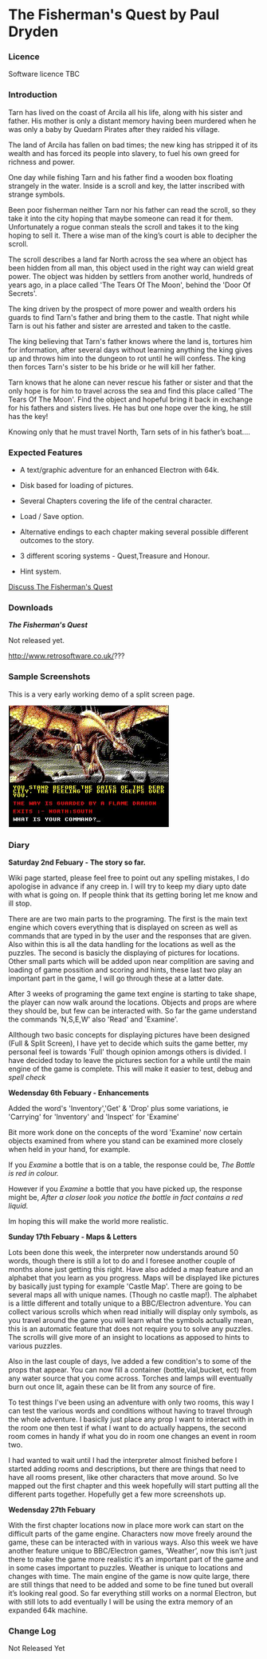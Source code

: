 # The Fisherman's Quest by Paul Dryden



### Licence



Software licence TBC



### Introduction



Tarn has lived on the coast of Arcila all his life, along with his sister and father. His mother is only a distant memory having been murdered when he was only a baby by Quedarn Pirates after they raided his village.



The land of Arcila has fallen on bad times; the new king has stripped it of its wealth and has forced its people into slavery, to fuel his own greed for richness and power.



One day while fishing Tarn and his father find a wooden box floating strangely in the water. Inside is a scroll and key, the latter inscribed with strange symbols.



Been poor fisherman neither Tarn nor his father can read the scroll, so they take it into the city hoping that maybe someone can read it for them. Unfortunately a rogue conman steals the scroll and takes it to the king hoping to sell it. There a wise man of the king’s court is able to decipher the scroll.



The scroll describes a land far North across the sea where an object has been hidden from all man, this object used in the right way can wield great power. The object was hidden by settlers from another world, hundreds of years ago, in a place called 'The Tears Of The Moon', behind the 'Door Of Secrets'.



The king driven by the prospect of more power and wealth orders his guards to find Tarn's father and bring them to the castle. That night while Tarn is out his father and sister are arrested and taken to the castle.



The king believing that Tarn's father knows where the land is, tortures him for information, after several days without learning anything the king gives up and throws him into the dungeon to rot until he will confess. The king then forces Tarn's sister to be his bride or he will kill her father.



Tarn knows that he alone can never rescue his father or sister and that the only hope is for him to travel across the sea and find this place called 'The Tears Of The Moon'. Find the object and hopeful bring it back in exchange for his fathers and sisters lives. He has but one hope over the king, he still has the key!



Knowing only that he must travel North, Tarn sets of in his father’s boat....



### Expected Features



-   A text/graphic adventure for an enhanced Electron with 64k.

-   Disk based for loading of pictures.

-   Several Chapters covering the life of the central character.

-   Load / Save option.

-   Alternative endings to each chapter making several possible different outcomes to the story.

-   3 different scoring systems - Quest,Treasure and Honour.

-   Hint system.



[Discuss The Fisherman's Quest](http://www.retrosoftware.co.uk/forum/viewforum.php?f=28)



### Downloads



***The Fisherman's Quest***

Not released yet.

http://www.retrosoftware.co.uk/???



### Sample Screenshots



This is a very early working demo of a split screen page.



![](./images/dragon4.jpg "dragon4.jpg")



### Diary



**Saturday 2nd Febuary - The story so far.**



Wiki page started, please feel free to point out any spelling mistakes, I do apologise in advance if any creep in. I will try to keep my diary upto date with what is going on. If people think that its getting boring let me know and ill stop.



There are are two main parts to the programing. The first is the main text engine which covers everything that is displayed on screen as well as commands that are typed in by the user and the responses that are given. Also within this is all the data handling for the locations as well as the puzzles. The second is basicly the displaying of pictures for locations. Other small parts which will be added upon near complition are saving and loading of game possition and scoring and hints, these last two play an important part in the game, I will go through these at a latter date.



After 3 weeks of programing the game text engine is starting to take shape, the player can now walk around the locations. Objects and props are where they should be, but few can be interacted with. So far the game understand the commands 'N,S,E,W' also 'Read' and 'Examine'.



Allthough two basic concepts for displaying pictures have been designed (Full & Split Screen), I have yet to decide which suits the game better, my personal feel is towards 'Full' though opinion amongs others is divided. I have decided today to leave the pictures section for a while until the main engine of the game is complete. This will make it easier to test, debug and *spell check*



**Wedensday 6th Febuary - Enhancements**



Added the word's 'Inventory','Get' & 'Drop' plus some variations, ie 'Carrying' for 'Inventory' and 'Inspect' for 'Examine'



Bit more work done on the concepts of the word 'Examine' now certain objects examined from where you stand can be examined more closely when held in your hand, for example.



If you *Examine* a bottle that is on a table, the response could be, *The Bottle is red in colour.*



However if you *Examine* a bottle that you have picked up, the response might be, *After a closer look you notice the bottle in fact contains a red liquid.*



Im hoping this will make the world more realistic.



**Sunday 17th Febuary - Maps & Letters**



Lots been done this week, the interpreter now understands around 50 words, though there is still a lot to do and I foresee another couple of months alone just getting this right. Have also added a map feature and an alphabet that you learn as you progress. Maps will be displayed like pictures by basically just typing for example 'Castle Map'. There are going to be several maps all with unique names. (Though no castle map!). The alphabet is a little different and totally unique to a BBC/Electron adventure. You can collect various scrolls which when read initially will display only symbols, as you travel around the game you will learn what the symbols actually mean, this is an automatic feature that does not require you to solve any puzzles. The scrolls will give more of an insight to locations as apposed to hints to various puzzles.



Also in the last couple of days, Ive added a few condition's to some of the props that appear. You can now fill a container (bottle,vial,bucket, ect) from any water source that you come across. Torches and lamps will eventually burn out once lit, again these can be lit from any source of fire.



To test things I've been using an adventure with only two rooms, this way I can test the various words and conditions without having to travel through the whole adventure. I basiclly just place any prop I want to interact with in the room one then test if what I want to do actually happens, the second room comes in handy if what you do in room one changes an event in room two.



I had wanted to wait until I had the interpreter almost finished before I started adding rooms and descriptions, but there are things that need to have all rooms present, like other characters that move around. So Ive mapped out the first chapter and this week hopefully will start putting all the different parts together. Hopefully get a few more screenshots up.



**Wedensday 27th Febuary**



With the first chapter locations now in place more work can start on the difficult parts of the game engine. Characters now move freely around the game, these can be interacted with in various ways. Also this week we have another feature unique to BBC/Electron games, ‘Weather’, now this isn’t just there to make the game more realistic it’s an important part of the game and in some cases important to puzzles. Weather is unique to locations and changes with time. The main engine of the game is now quite large, there are still things that need to be added and some to be fine tuned but overall it’s looking real good. So far everything still works on a normal Electron, but with still lots to add eventually I will be using the extra memory of an expanded 64k machine.



### Change Log



Not Released Yet

